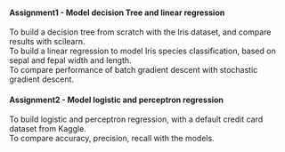 #### Assignment1 - Model decision Tree and linear regression
To build a decision tree from scratch with the Iris dataset, and compare results with scilearn.<br>
To build a linear regression to model Iris species classification, based on sepal and fepal width and length.<br>
To compare performance of batch gradient descent with stochastic gradient descent.<br>

#### Assignment2 - Model logistic and perceptron regression
To build logistic and perceptron regression, with a default credit card dataset from Kaggle.<br>
To compare accuracy, precision, recall with the models.<br>
